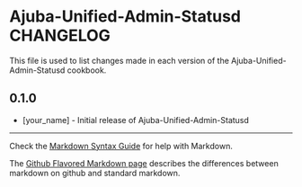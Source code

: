 Ajuba-Unified-Admin-Statusd CHANGELOG
============================

This file is used to list changes made in each version of the Ajuba-Unified-Admin-Statusd cookbook.

0.1.0
-----
- [your_name] - Initial release of Ajuba-Unified-Admin-Statusd

- - -
Check the [Markdown Syntax Guide](http://daringfireball.net/projects/markdown/syntax) for help with Markdown.

The [Github Flavored Markdown page](http://github.github.com/github-flavored-markdown/) describes the differences between markdown on github and standard markdown.
